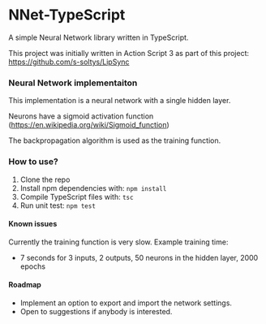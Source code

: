 # NNet-TypeScript
A simple Neural Network library written in TypeScript.

This project was initially written in Action Script 3 as part of this project: https://github.com/s-soltys/LipSync

### Neural Network implementaiton
This implementation is a neural network with a single hidden layer.

Neurons have a sigmoid activation function (https://en.wikipedia.org/wiki/Sigmoid_function)

The backpropagation algorithm is used as the training function.

### How to use?

1. Clone the repo
2. Install npm dependencies with: `npm install`
3. Compile TypeScript files with: `tsc`
4. Run unit test: `npm test`

#### Known issues

Currently the training function is very slow.
Example training time:
* 7 seconds for 3 inputs, 2 outputs, 50 neurons in the hidden layer, 2000 epochs

#### Roadmap
* Implement an option to export and import the network settings.
* Open to suggestions if anybody is interested.
